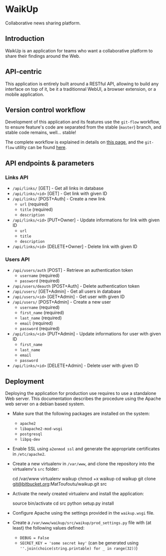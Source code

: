 # WaikUp

Collaborative news sharing platform.

## Introduction

WaikUp is an application for teams who want a collaborative platform to share their
findings around the Web.

## API-centric

This application is entirely built around a RESTful API, allowing to build any interface
on top of it, be it a traditionnal WebUI, a browser extension, or a mobile application.

## Version control workflow

Development of this application and its features use the `git-flow` workflow, to ensure
feature's code are separated from the stable (`master`) branch, and stable code remains,
well... stable!

The complete workflow is explained in details on
[this page](http://nvie.com/posts/a-successful-git-branching-model/ "A successful branching model"),
and the `git-flow` utility can be found [here](https://github.com/nvie/gitflow "Git-Flow").

## API endpoints & parameters

### Links API

* `/api/links/` [GET] - Get all links in database
* `/api/links/<id>` [GET] - Get link with given ID
* `/api/links/` [POST+Auth] - Create a new link
    * `url` (required)
    * `title` (required)
    * `description`
* `/api/links/<id>` [PUT+Owner] - Update informations for link with given ID
    * `url`
    * `title`
    * `description`
* `/api/links/<id>` [DELETE+Owner] - Delete link with given ID

### Users API

* `/api/users/auth` [POST] - Retrieve an authentication token
    * `username` (required)
    * `password` (required)
* `/api/users/deauth` [POST+Auth] - Delete authentication token
* `/api/users/` [GET+Admin] - Get all users in database
* `/api/users/<id>` [GET+Admin] - Get user with given ID
* `/api/users/` [POST+Admin] - Create a new user
    * `username` (required)
    * `first_name` (required)
    * `last_name` (required)
    * `email` (required)
    * `password` (required)
* `/api/links/<id>` [PUT+Admin] - Update informations for user with given ID
    * `first_name`
    * `last_name`
    * `email`
    * `password`
* `/api/links/<id>` [DELETE+Admin] - Delete user with given ID

## Deployment

Deploying the application for production use requires to use a standalone Web server. This documentation
describes the procedure using the Apache web server on a debian based system.

* Make sure that the following packages are installed on the system:
    * `apache2`
    * `libapache2-mod-wsgi`
    * `postgresql`
    * `libpq-dev`

* Enable SSL using `a2enmod ssl` and generate the appropriate certificates in `/etc/apache2`.
* Create a new virtualenv in `/var/www`, and clone the repository into the virtualenv's `src` folder:


    cd /var/www
    virtualenv waikup
    chmod +x waikup
    cd waikup
    git clone git@bitbucket.org:MatToufoutu/waikup.git src

* Activate the newly created virtualenv and install the application:


    source bin/activate
    cd src
    python setup.py install

* Configure Apache using the settings provided in the `waikup.wsgi` file.
* Create a `/var/www/waikup/src/waikup/prod_settings.py` file with (at least) the following values defined:
  * `DEBUG = False`
  * `SECRET_KEY = 'some secret key'` (can be generated using `''.join(choice(string.printable) for _ in range(32))`)
